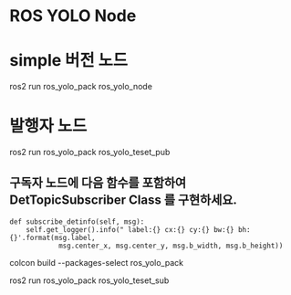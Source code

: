 # ROS YOLO Node

# simple 버전 노드

ros2 run ros_yolo_pack ros_yolo_node

# 발행자 노드

ros2 run ros_yolo_pack ros_yolo_teset_pub

## 구독자 노드에 다음 함수를 포함하여 DetTopicSubscriber Class 를 구현하세요.

    def subscribe_detinfo(self, msg):
        self.get_logger().info(" label:{} cx:{} cy:{} bw:{} bh:{}'.format(msg.label,
                msg.center_x, msg.center_y, msg.b_width, msg.b_height)) 

colcon build --packages-select ros_yolo_pack

ros2 run ros_yolo_pack ros_yolo_teset_sub

